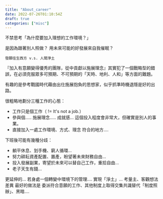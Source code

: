 ```yaml
---
title: "About_career"
date: 2022-07-26T01:10:54Z
draft: true
categories: ["misc"]
---
```


不禁思考「為什麼要加入理想的工作環境？」

是因為跟著別人照做？
用未來可能的好發展來自我催眠？

```
發願往生西方 v.s. 人間淨土
```

『加入有意願變得優秀的團隊，從中貢獻以施展理念』其實犯了一個戰略型的錯誤，在必須克服眾多可預期、不可預期的「天時、地利、人和」等方面的難題。

有趣的是參考戰國時代藉由出仕施展抱負的思想家，似乎抓準時機退隱是好的出路。


很粗略地劃分三種工作的心態：
- 工作只是個工作（ != It's not a job.）
- 參與個.....  施展理念..... 成就感...
  這個投入程度會非常大，但確實是別人的事業。
- 直接加入一處工作環境、方式、理念 符合的地方....


下班後可能有幾種分歧：
- 躺平休息、划手機、窮人循環...
- 努力耕耘資產配置、置產，盼望著未來財務自由...
- 投入發展副業，寄望於未來可以替自己工作，重拾自由...
- 老子天生有錢...

更延伸的...
若身處一個轉變中環境下的管理.... 實現「淨土」...
考量主、客觀想法差異
最好的做法是  委派符合意願的工作、其他制度上取得交集共識替代「制度照辦」、黑暗....
